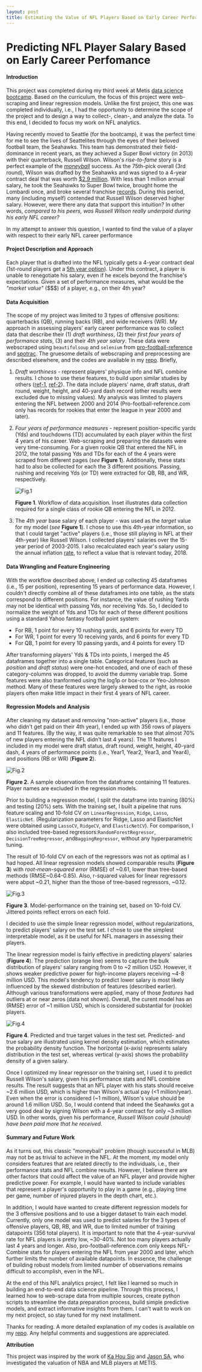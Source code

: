 ```yaml
---
layout: post
title: Estimating the Value of NFL Players Based on Early Career Performance Stats
---
```




# Predicting NFL Player Salary Based on Early Career Perfomance    

#### Introduction

This project was completed during my third week at Metis [data science bootcamp](https://www.thisismetis.com/data-science-bootcamps). Based on the curriculum, the focus of this project were web-scraping and linear regression models. Unlike the first project, this one was completed individually, i.e., I had the opportunity to determine the scope of the project and to design a way to collect-, clean-, and analyze the data. To this end, I decided to focus my work on NFL analytics. 

Having recently moved to Seattle (for the bootcamp), it was the perfect time for me to see the lives of Seattelites through the eyes of their beloved football team, the Seahawks. This team has demonstrated their field-dominance in recent years, as they achieved a Super Bowl victory (in 2013) with their quarterback, Russell Wilson. Wilson's *rise-to-fame* story is a perfect example of the [*moneyball*](https://en.wikipedia.org/wiki/Moneyball_(film)) success. As the 75th-pick overall (3rd round), Wilson was drafted by the Seahawks and was signed to a 4-year contract deal that was worth [$2.9 million](https://www.spotrac.com/nfl/seattle-seahawks/russell-wilson-9885/). With less than 1 million annual salary, he took the Seahawks to Super Bowl twice, brought home the Lombardi once, and broke several franchise [records](https://en.wikipedia.org/wiki/Russell_Wilson). During this period, many (including myself) contended that Russell Wilson deserved higher salary. However, were there any data that support this intuition? In other words,  *compared to his peers, was Russell Wilson really underpaid during his early NFL career?* 

In my attempt to answer this question, I wanted to find the value of a player with respect to their early NFL career performance

#### Project Description and Approach

Each player that is drafted into the NFL typically gets a 4-year contract deal (1st-round players get a [5th year option](https://www.sbnation.com/nfl/2018/4/30/17171726/nfl-rookie-wage-scale-draft)). Under this contract, a player is unable to renegotiate his salary, even if he excels beyond the franchise's expectations. Given a set of performance measures, what would be the *"market value"* ($$$) of a player, e.g., on their 4th year?

#### Data Acquisition

The scope of my project was limited to 3 types of offensive positions: quarterbacks (QB), running backs (RB), and wide receivers (WR). My approach in assessing players' early career performance was to collect data that describe their (1) _draft worthiness_, (2) their _first four years of performance stats_, (3) and their _4th year salary_. These data were webscraped using `beautifulsoup` and `selenium` from [pro-football-reference](http://pro-football-reference.com/) and [spotrac](https://www.spotrac.com/nfl/rankings/2003/base/). The gruesome details of webscraping and preprocessing are described elsewhere, and the codes are available in my [repo](https://github.com/jhonsen/NFLplayersValuation). Briefly,

1. *Draft worthiness* - represent players' physique info and NFL combine results. I chose to use these features, to build upon similar studies by others ([ref-1](https://pdfs.semanticscholar.org/8628/bec98a3c5218815233c8b650b4ff988046e1.pdf), [ref-2](https://www.stat.berkeley.edu/~aldous/Research/Ugrad/Paul_Park.pdf)). The data include players' name, draft status, draft round, weight, height, and 40-yard dash record (other results were excluded due to missing values). My analysis was limited to players entering the NFL between 2000 and 2014 (Pro-football-reference.com only has records for rookies that enter the league in year 2000 and later). 

2. *Four years of performance measures*  - represent position-specific yards (Yds) and touchdowns (TD) accumulated by each player within the first 4 years of his career.  Web-scraping and preparing the datasets were very time-consuming. For a given rookie QB that entered the NFL in 2012, the total passing Yds and TDs for each of the 4 years were scraped from different pages  (*see* **Figure 1**). Additionally, these stats had to also be collected for each the 3 different positions. Passing, rushing and receiving Yds (or TD) were extracted for QB, RB, and WR, respectively.  

   ![Fig.1]({{site.url}}/images/concat1.png)

   **Figure 1**. Workflow of data acquisition. Inset illustrates data collection required for a single class of rookie QB entering the NFL in 2012. 

3. The *4th year* base salary of each player - was used as the *target* value for my model (*see* **Figure 1**). I chose to use this 4th-year information, so that I could target "active" players (i.e., those still playing in NFL at their 4th-year) like Russell Wilson.  I collected players' salaries over the 15-year period of 2003-2015. I also recalculated each year's salary using the annual inflation [rate](https://www.usinflationcalculator.com/inflation/historical-inflation-rates/), to reflect a value that is relevant today, 2018.

     

#### Data Wrangling and Feature Engineering

With the workflow described above, I ended up collecting 45 dataframes (i.e., 15 per position), representing 15 years of performance data. However, I couldn't directly combine all of these dataframes into one table, as the stats correspond to different positions. For instance, the value of rushing Yards may not be identical with passing Yds, nor receiving Yds. So, I decided to normalize the weight of Yds and TDs for each of these different positions using a standard Yahoo fantasy football point system:

- For RB,  1 point for every 10 rushing yards, and 6 points for every TD
- For WR, 1 point for every 10 receiving yards, and 6 points for every TD
- For QB, 1 point for every 10 passing yards, and 4 points for every TD


After transforming players' Yds & TDs into points, I merged the 45 dataframes together into a single table. Categorical features (such as *position* and *draft status*) were one-hot encoded, and one of each of these category-columns was dropped, to avoid the dummy variable trap. Some features were also tranformed using the log1p or box-cox or Yeo-Johnson method. Many of these features were largely skewed to the right, as rookie players often make little impact in their first 4 years of NFL career.


#### Regression Models and Analysis

After cleaning my dataset and removing "non-active" players (i.e., those who didn't get paid on their 4th year), I ended up with 356 rows of players and 11 features. (By the way, it was quite remarkable to see that almost 70% of new players entering the NFL didn't last 4 years). The 11 features I included in my model were draft status, draft round, weight, height, 40-yard dash, 4 years of performance points (i.e., Year1, Year2, Year3, and Year4), and positions (RB or WR) (**Figure 2**). 

![Fig.2]({{site.url}}/images/dataframesample.png)

**Figure 2.** A sample observation from the dataframe containing 11 features. Player names are excluded in the regression models. 

Prior to building a regression model, I split the dataframe into training (80%) and testing (20%) sets. With the training set, I built a pipeline that runs feature scaling and 10-fold CV on  `LinearRegression`, `Ridge`, `Lasso`, `ElasticNet`. (Regularization parameters for Ridge, Lasso and ElasticNet were obtained using  `LassoCV`, `RidgeCV`, and `ElasticNetCV`). For comparison, I also included tree-based regressors:`RandomForestRegressor`, `DecisionTreeRegressor`, and`BaggingRegressor`, without any hyperparametric tuning.

The result of 10-fold CV on each of the regressors was not as optimal as I had hoped. All linear regression models showed comparable results (**Figure 3**) with *root-mean-squared error* (RMSE) of ~0.61, lower than tree-based methods (RMSE~0.64-0.85). Also, r-squared values for linear regressors were abput ~0.21, higher than the those of tree-based regressors, ~0.12.   

![Fig.3]({{site.url}}/images/Alg_comparison_RMSE.png)

**Figure 3**. Model-performance on the training set, based on 10-fold CV. Jittered points reflect errors on each fold.

I decided to use the simple linear regression model, without regularizations, to predict players' salary on the test set. I chose to use the simplest interpretable model, as it be useful for NFL managers in assessing their players.  

The linear regression model is fairly effective in predicting players' salaries (**Figure 4**). The prediction (orange line) seems to capture the bulk distribution of players' salary ranging from 0 to ~2 million USD. However, it shows weaker predictive power for high-income players receiving ~4-8 million USD. This model's tendency to predict lower salary is most likely influenced by the skewed distribution of features (described earlier). Although various transformations were applied, many of those *features* had outliers at or near zeros (data not shown). Overall, the curent model has an (RMSE) error of ~1 million USD, which is considered substantial for (rookie) players.  

![Fig.4]({{site.url}}/images/ytest_ypred_histo_kde.png) 

**Figure 4**. Predicted and true target values in the test set. Predicted- and true salary are illustrated using kernel density estimation, which estimates the probability density function. The horizontal (x-axis) represents salary distribution in the test set, whereas vertical (y-axis) shows the probability density of a given salary.      

Once I optimized my linear regressor on the training set, I used it to predict Russell Wilson's salary, given his performance stats and NFL combine results. The result suggests that an NFL player with his stats should receive ~2.6 million USD, which is higher than Wilson's actual pay (<1 million/year). Even when the error is considered (~1 million), Wilson's value should be around 1.6 million USD. So, I would contend that indeed the Seahawks got a very good deal by signing Wilson with a 4-year contract for only ~3 million USD. In other words, given his performance, *Russell Wilson could (should) have been paid more that he received*.   

 

#### Summary and Future Work

As it turns out, this classic "moneyball" problem (though successful in MLB) may not be as trivial to achieve in the NFL. At the moment, my model only considers features that are related directly to the individuals, i.e., their performance stats and NFL combine results. However, I believe there are other factors that could affect the value of an NFL player and provide higher predictive power. For example, I would have wanted to include variables that represent a player's opportunity to play in a game (e.g., playing time per game, number of injured players in the depth chart, etc.). 

In addition, I would have wanted to create different regression models for the 3 offensive positions and to use a bigger dataset to train each model. Currently, only one model was used to predict salaries for the 3 types of offensive players, QB, RB, and WR, due to limited number of training datapoints (356 total players). It is important to note that the 4-year-survival rate for NFL players is pretty low, ~30-40%. Not too many players actually last 4 years and longer. Also, pro-football-reference.com only keeps NFL-Combine stats for players entering the NFL from year 2000 and later, which further limits the number of available datapoints. In essence, the challenge of building robust models from limited number of observations remains difficult to accomplish, even in the NFL.         

At the end of this NFL analytics project, I felt like I learned so much in building an end-to-end data science pipeline. Through this process, I learned how to web-scrape data from multiple sources, create python scripts to streamline the data preparation process, build simple predictive models, and extract informative insights from them. I can't wait to work on my next project, so stay tuned for my next installment. 

Thanks for reading. A more detailed explanation of my codes is available on my [repo](https://github.com/jhonsen/NFLplayersValuation). Any helpful comments and suggestions are appreciated.  



**Attribution**

This project was inspired by the work of [Ka Hou Sio](https://medium.com/@kahousio/project-luther-predicting-nba-player-salary-from-their-performance-b8209323c72d) and [Jason SA]( https://github.com/jason-sa/baseball_lin_regression), who investigated  the valuation of NBA and MLB players at METIS.

